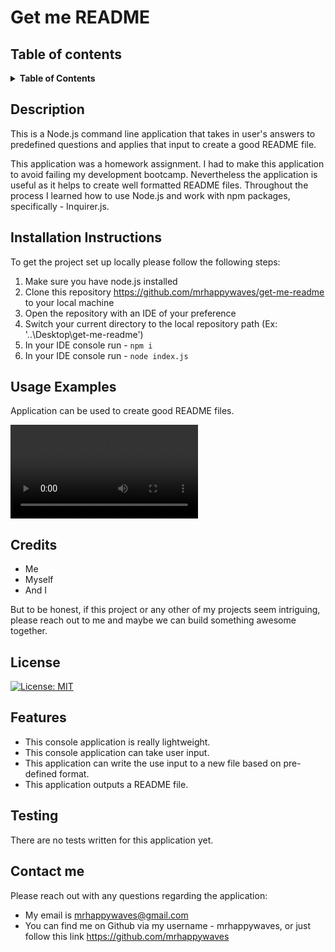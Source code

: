 # Get me README

## Table of contents
<details>
<summary><strong>Table of Contents</strong></summary>

- [Description](#description)
- [Installation Instructions](#installation-instructions)
- [Usage Examples](#usage-examples)
- [Credits](#credits)
- [License](#license)
- [Features](#features)
- [Testing](#testing)
- [Contact Me](#contact-me)
</details>

## Description
This is a Node.js command line application that takes in user's answers to predefined questions and applies that input to create a good README file. 

This application was a homework assignment. I had to make this application to avoid failing my development bootcamp. Nevertheless the application is useful as it helps to create well formatted README files. Throughout the process I learned how to use Node.js and work with npm packages, specifically - Inquirer.js. 

## Installation Instructions
To get the project set up locally please follow the following steps:
 1. Make sure you have node.js installed 
 2. Clone this repository https://github.com/mrhappywaves/get-me-readme to your local machine
 3. Open the repository with an IDE of your preference
 4. Switch your current directory to the local repository path (Ex: '..\Desktop\get-me-readme')
 5. In your IDE console run - `npm i` 
 5. In your IDE console run - `node index.js`
 
## Usage Examples
Application can be used to create good README files. 

![Walkthrough video](walkthrough.mp4)

## Credits
 - Me 
 - Myself
 - And I 

 But to be honest, if this project or any other of my projects seem intriguing, please reach out to me and maybe we can build something awesome together.


## License
[![License: MIT](https://img.shields.io/badge/License-MIT-yellow.svg)](https://opensource.org/licenses/MIT)

## Features  
 - This console application is really lightweight.
 - This console application can take user input.
 - This application can write the use input to a new file based on pre-defined format.
 - This application outputs a README file. 

## Testing
There are no tests written for this application yet. 

## Contact me
Please reach out with any questions regarding the application:
 - My email is mrhappywaves@gmail.com
 - You can find me on Github via my username - mrhappywaves, or just follow this link https://github.com/mrhappywaves
